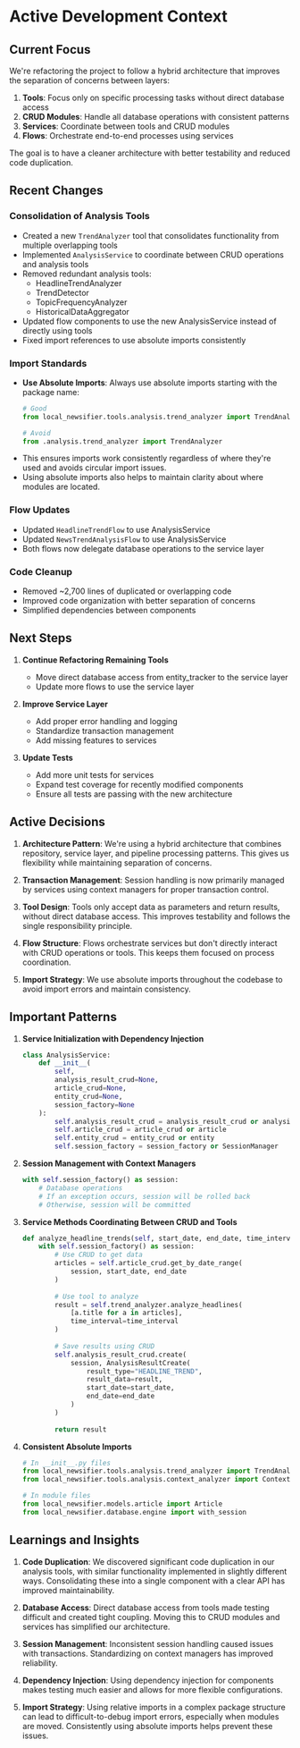 # Active Development Context

## Current Focus

We're refactoring the project to follow a hybrid architecture that improves the separation of concerns between layers:

1. **Tools**: Focus only on specific processing tasks without direct database access
2. **CRUD Modules**: Handle all database operations with consistent patterns
3. **Services**: Coordinate between tools and CRUD modules
4. **Flows**: Orchestrate end-to-end processes using services

The goal is to have a cleaner architecture with better testability and reduced code duplication.

## Recent Changes

### Consolidation of Analysis Tools

- Created a new `TrendAnalyzer` tool that consolidates functionality from multiple overlapping tools
- Implemented `AnalysisService` to coordinate between CRUD operations and analysis tools
- Removed redundant analysis tools:
  - HeadlineTrendAnalyzer
  - TrendDetector
  - TopicFrequencyAnalyzer
  - HistoricalDataAggregator
- Updated flow components to use the new AnalysisService instead of directly using tools
- Fixed import references to use absolute imports consistently

### Import Standards

- **Use Absolute Imports**: Always use absolute imports starting with the package name:
  ```python
  # Good
  from local_newsifier.tools.analysis.trend_analyzer import TrendAnalyzer
  
  # Avoid
  from .analysis.trend_analyzer import TrendAnalyzer
  ```
- This ensures imports work consistently regardless of where they're used and avoids circular import issues.
- Using absolute imports also helps to maintain clarity about where modules are located.

### Flow Updates

- Updated `HeadlineTrendFlow` to use AnalysisService
- Updated `NewsTrendAnalysisFlow` to use AnalysisService
- Both flows now delegate database operations to the service layer

### Code Cleanup

- Removed ~2,700 lines of duplicated or overlapping code
- Improved code organization with better separation of concerns
- Simplified dependencies between components

## Next Steps

1. **Continue Refactoring Remaining Tools**
   - Move direct database access from entity_tracker to the service layer
   - Update more flows to use the service layer

2. **Improve Service Layer**
   - Add proper error handling and logging
   - Standardize transaction management
   - Add missing features to services

3. **Update Tests**
   - Add more unit tests for services
   - Expand test coverage for recently modified components
   - Ensure all tests are passing with the new architecture

## Active Decisions

1. **Architecture Pattern**: We're using a hybrid architecture that combines repository, service layer, and pipeline processing patterns. This gives us flexibility while maintaining separation of concerns.

2. **Transaction Management**: Session handling is now primarily managed by services using context managers for proper transaction control.

3. **Tool Design**: Tools only accept data as parameters and return results, without direct database access. This improves testability and follows the single responsibility principle.

4. **Flow Structure**: Flows orchestrate services but don't directly interact with CRUD operations or tools. This keeps them focused on process coordination.

5. **Import Strategy**: We use absolute imports throughout the codebase to avoid import errors and maintain consistency.

## Important Patterns

1. **Service Initialization with Dependency Injection**
   ```python
   class AnalysisService:
       def __init__(
           self,
           analysis_result_crud=None,
           article_crud=None,
           entity_crud=None,
           session_factory=None
       ):
           self.analysis_result_crud = analysis_result_crud or analysis_result
           self.article_crud = article_crud or article
           self.entity_crud = entity_crud or entity
           self.session_factory = session_factory or SessionManager
   ```

2. **Session Management with Context Managers**
   ```python
   with self.session_factory() as session:
       # Database operations
       # If an exception occurs, session will be rolled back
       # Otherwise, session will be committed
   ```

3. **Service Methods Coordinating Between CRUD and Tools**
   ```python
   def analyze_headline_trends(self, start_date, end_date, time_interval="day"):
       with self.session_factory() as session:
           # Use CRUD to get data
           articles = self.article_crud.get_by_date_range(
               session, start_date, end_date
           )
           
           # Use tool to analyze
           result = self.trend_analyzer.analyze_headlines(
               [a.title for a in articles],
               time_interval=time_interval
           )
           
           # Save results using CRUD
           self.analysis_result_crud.create(
               session, AnalysisResultCreate(
                   result_type="HEADLINE_TREND",
                   result_data=result,
                   start_date=start_date,
                   end_date=end_date
               )
           )
           
           return result
   ```

4. **Consistent Absolute Imports**
   ```python
   # In __init__.py files
   from local_newsifier.tools.analysis.trend_analyzer import TrendAnalyzer
   from local_newsifier.tools.analysis.context_analyzer import ContextAnalyzer
   
   # In module files
   from local_newsifier.models.article import Article
   from local_newsifier.database.engine import with_session
   ```

## Learnings and Insights

1. **Code Duplication**: We discovered significant code duplication in our analysis tools, with similar functionality implemented in slightly different ways. Consolidating these into a single component with a clear API has improved maintainability.

2. **Database Access**: Direct database access from tools made testing difficult and created tight coupling. Moving this to CRUD modules and services has simplified our architecture.

3. **Session Management**: Inconsistent session handling caused issues with transactions. Standardizing on context managers has improved reliability.

4. **Dependency Injection**: Using dependency injection for components makes testing much easier and allows for more flexible configurations.

5. **Import Strategy**: Using relative imports in a complex package structure can lead to difficult-to-debug import errors, especially when modules are moved. Consistently using absolute imports helps prevent these issues.
